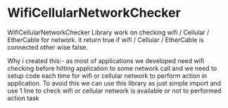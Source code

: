 # WifiCellularNetworkChecker
WifiCellularNetworkChecker Library work on checking wifi / Cellular / EtherCable for network.
it return true if  wifi / Cellular / EtherCable is connected other wise false.

Why i created this:-
as most of applications we developed need wifi checking before hitting application to some network call and we need to setup code each time for wifi or cellular
network to perform action in application. To avoid this we can use this library as just simple import and use 1 line to check wifi or cellular network is available 
or not to performed action task



